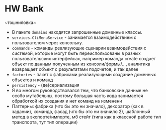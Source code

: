# HW Bank

~тошниловка~

* В пакете `domains` находятся запрошенные доменные классы.
* `services.CliMenuService` - занимается взаимодействием с пользователем через консольку.
* `commands` - команды реализующие сценарии взаимодействия с системой, которые могут быть переиспользованы в разных
  пользовательских интерфейсах, например команда create создает объект по данным
  полученным из консоли/формы/..., аналитика возвращает объект с результатами подсчетов, и так далее
* `factories` - пакет с фабриками реализующими создание доменных объектов и команд
* `persistency` - (де)сериализация
* Я во многом руководствовался тем, что банковские данные не особо мутабельны, поэтому большая часть кода занимается
  обработкой их создания и нет команд на изменени
* Паттерны: фабрика (что бы это ни значило), декоратор (как в задании), команда, фасад (что бы это ни значило 2),
  шаблонный метод в экспорте/импорте, мб стейт (типа как в классной работе тип транспорта, тут тип операции)